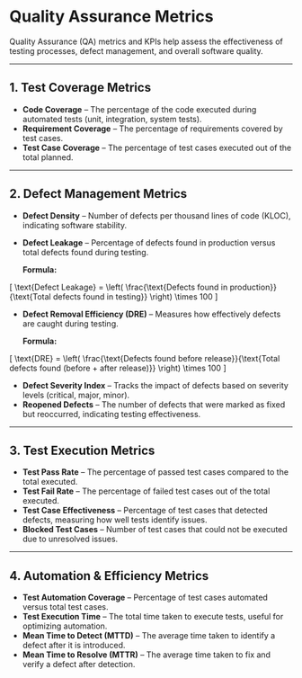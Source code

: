 # Quality Assurance Metrics

Quality Assurance (QA) metrics and KPIs help assess the effectiveness of testing processes, defect management, and overall software quality.

---

## 1. Test Coverage Metrics

- **Code Coverage** – The percentage of the code executed during automated tests (unit, integration, system tests).
- **Requirement Coverage** – The percentage of requirements covered by test cases.
- **Test Case Coverage** – The percentage of test cases executed out of the total planned.

---

## 2. Defect Management Metrics

- **Defect Density** – Number of defects per thousand lines of code (KLOC), indicating software stability.
- **Defect Leakage** – Percentage of defects found in production versus total defects found during testing.

  **Formula:**

\[
\text{Defect Leakage} = \left( \frac{\text{Defects found in production}}{\text{Total defects found in testing}} \right) \times 100
\]

- **Defect Removal Efficiency (DRE)** – Measures how effectively defects are caught during testing.

  **Formula:**

\[
\text{DRE} = \left( \frac{\text{Defects found before release}}{\text{Total defects found (before + after release)}} \right) \times 100
\]

- **Defect Severity Index** – Tracks the impact of defects based on severity levels (critical, major, minor).
- **Reopened Defects** – The number of defects that were marked as fixed but reoccurred, indicating testing effectiveness.

---

## 3. Test Execution Metrics

- **Test Pass Rate** – The percentage of passed test cases compared to the total executed.
- **Test Fail Rate** – The percentage of failed test cases out of the total executed.
- **Test Case Effectiveness** – Percentage of test cases that detected defects, measuring how well tests identify issues.
- **Blocked Test Cases** – Number of test cases that could not be executed due to unresolved issues.

---

## 4. Automation & Efficiency Metrics

- **Test Automation Coverage** – Percentage of test cases automated versus total test cases.
- **Test Execution Time** – The total time taken to execute tests, useful for optimizing automation.
- **Mean Time to Detect (MTTD)** – The average time taken to identify a defect after it is introduced.
- **Mean Time to Resolve (MTTR)** – The average time taken to fix and verify a defect after detection.
